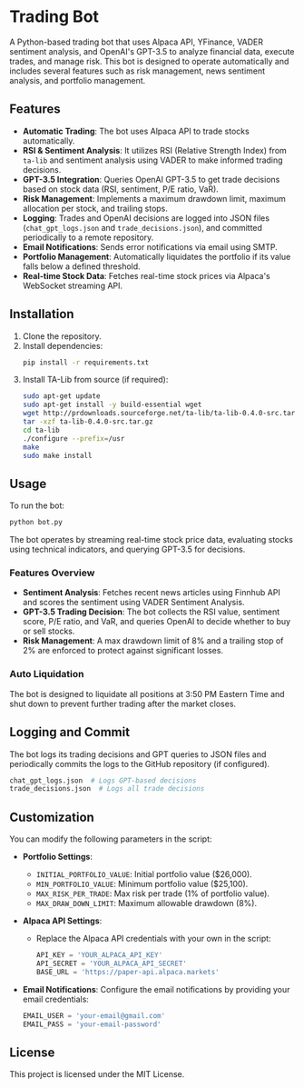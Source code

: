 # Trading Bot

A Python-based trading bot that uses Alpaca API, YFinance, VADER sentiment analysis, and OpenAI's GPT-3.5 to analyze financial data, execute trades, and manage risk. This bot is designed to operate automatically and includes several features such as risk management, news sentiment analysis, and portfolio management.

## Features

- **Automatic Trading**: The bot uses Alpaca API to trade stocks automatically.
- **RSI & Sentiment Analysis**: It utilizes RSI (Relative Strength Index) from `ta-lib` and sentiment analysis using VADER to make informed trading decisions.
- **GPT-3.5 Integration**: Queries OpenAI GPT-3.5 to get trade decisions based on stock data (RSI, sentiment, P/E ratio, VaR).
- **Risk Management**: Implements a maximum drawdown limit, maximum allocation per stock, and trailing stops.
- **Logging**: Trades and OpenAI decisions are logged into JSON files (`chat_gpt_logs.json` and `trade_decisions.json`), and committed periodically to a remote repository.
- **Email Notifications**: Sends error notifications via email using SMTP.
- **Portfolio Management**: Automatically liquidates the portfolio if its value falls below a defined threshold.
- **Real-time Stock Data**: Fetches real-time stock prices via Alpaca's WebSocket streaming API.

## Installation

1. Clone the repository.
2. Install dependencies:
   ```bash
   pip install -r requirements.txt
   ```
3. Install TA-Lib from source (if required):
   ```bash
   sudo apt-get update
   sudo apt-get install -y build-essential wget
   wget http://prdownloads.sourceforge.net/ta-lib/ta-lib-0.4.0-src.tar.gz
   tar -xzf ta-lib-0.4.0-src.tar.gz
   cd ta-lib
   ./configure --prefix=/usr
   make
   sudo make install
   ```

## Usage

To run the bot:

```bash
python bot.py
```

The bot operates by streaming real-time stock price data, evaluating stocks using technical indicators, and querying GPT-3.5 for decisions.

### Features Overview

- **Sentiment Analysis**: Fetches recent news articles using Finnhub API and scores the sentiment using VADER Sentiment Analysis.
- **GPT-3.5 Trading Decision**: The bot collects the RSI value, sentiment score, P/E ratio, and VaR, and queries OpenAI to decide whether to buy or sell stocks.
- **Risk Management**: A max drawdown limit of 8% and a trailing stop of 2% are enforced to protect against significant losses.

### Auto Liquidation

The bot is designed to liquidate all positions at 3:50 PM Eastern Time and shut down to prevent further trading after the market closes.

## Logging and Commit

The bot logs its trading decisions and GPT queries to JSON files and periodically commits the logs to the GitHub repository (if configured).

```bash
chat_gpt_logs.json  # Logs GPT-based decisions
trade_decisions.json  # Logs all trade decisions
```

## Customization

You can modify the following parameters in the script:

- **Portfolio Settings**:
  - `INITIAL_PORTFOLIO_VALUE`: Initial portfolio value ($26,000).
  - `MIN_PORTFOLIO_VALUE`: Minimum portfolio value ($25,100).
  - `MAX_RISK_PER_TRADE`: Max risk per trade (1% of portfolio value).
  - `MAX_DRAW_DOWN_LIMIT`: Maximum allowable drawdown (8%).

- **Alpaca API Settings**:
  - Replace the Alpaca API credentials with your own in the script:
    ```python
    API_KEY = 'YOUR_ALPACA_API_KEY'
    API_SECRET = 'YOUR_ALPACA_API_SECRET'
    BASE_URL = 'https://paper-api.alpaca.markets'
    ```

- **Email Notifications**: Configure the email notifications by providing your email credentials:
  ```python
  EMAIL_USER = 'your-email@gmail.com'
  EMAIL_PASS = 'your-email-password'
  ```

## License

This project is licensed under the MIT License.


